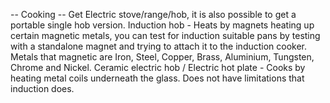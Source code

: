 -- Cooking --
Get Electric stove/range/hob, it is also possible to get a portable single hob version.
Induction hob - Heats by magnets heating up certain magnetic metals, you can test for induction suitable pans by testing with a standalone magnet and trying to attach it to the induction cooker. Metals that magnetic are Iron, Steel, Copper, Brass, Aluminium, Tungsten, Chrome and Nickel.
Ceramic electric hob / Electric hot plate - Cooks by heating metal coils underneath the glass. Does not have limitations that induction does.
